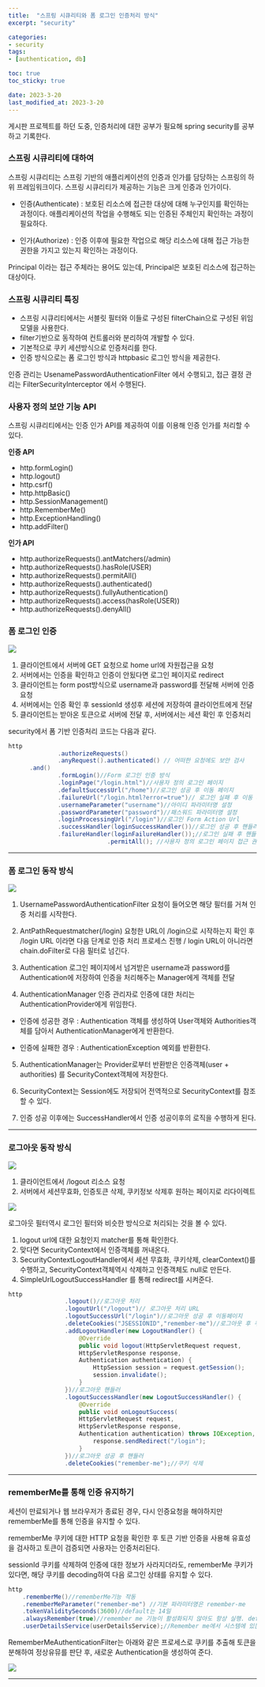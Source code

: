 ```yaml
---
title:  "스프링 시큐리티와 폼 로그인 인증처리 방식"
excerpt: "security"

categories:
- security
tags:
- [authentication, db]

toc: true
toc_sticky: true

date: 2023-3-20
last_modified_at: 2023-3-20
---
```


게시판 프로젝트를 하던 도중, 인증처리에 대한 공부가 필요해 spring security를 공부하고 기록한다.

### 스프링 시큐리티에 대하여

스프링 시큐리티는 스프링 기반의 애플리케이션의 인증과 인가를 담당하는 스프링의 하위 프레임워크이다.
스프링 시큐리티가 제공하는 기능은 크게 인증과 인가이다.
- 인증(Authenticate) : 보호된 리소스에 접근한 대상에 대해  누구인지를 확인하는 과정이다.  애플리케이션의 작업을 수행해도 되는 인증된 주체인지 확인하는 과정이 필요하다.

- 인가(Authorize) : 인증 이후에 필요한 작업으로 해당 리소스에 대해 접근 가능한 권한을 가지고 있는지 확인하는 과정이다.

Principal 이라는 접근 주체라는 용어도 있는데, Principal은 보호된 리소스에 접근하는 대상이다.

### 스프링 시큐리티 특징

- 스프링 시큐리티에서는 서블릿 필터와 이들로 구성된 filterChain으로 구성된 위임모델을 사용한다.
- filter기반으로 동작하여 컨트롤러와 분리하여 개발할 수 있다.
- 기본적으로 쿠키 세션방식으로 인증처리를 한다.
- 인증 방식으로는 폼 로그인 방식과 httpbasic 로그인 방식을 제공한다.


인증 관리는 UsenamePasswordAuthenticationFilter 에서 수행되고,
접근 결정 관리는 FilterSecurityInterceptor 에서 수행된다.

### 사용자 정의 보안 기능 API

스프링 시큐리티에서는 인증 인가 API를 제공하여 이를 이용해 인증 인가를 처리할 수 있다.

**인증 API**

- http.formLogin()
- http.logout()
- http.csrf()
- http.httpBasic()
- http.SessionManagement()
- http.RememberMe()
- http.ExceptionHandling()
- http.addFilter()

**인가 API**

- http.authorizeRequests().antMatchers(/admin)
- http.authorizeRequests().hasRole(USER)
- http.authorizeRequests().permitAll()
- http.authorizeRequests().authenticated()
- http.authorizeRequests().fullyAuthentication()
- http.authorizeRequests().access(hasRole(USER))
- http.authorizeRequests().denyAll()


### 폼 로그인 인증

![](https://velog.velcdn.com/images/wook2pp/post/c5b13d55-dbde-4f28-9236-60727628f9c1/image.png)

1. 클라이언트에서 서버에 GET 요청으로 home url에 자원접근을 요청
2. 서버에서는 인증을 확인하고 인증이 안됬다면 로그인 페이지로 redirect
3. 클라이언트는 form post방식으로 username과 password를 전달해 서버에 인증 요청
4. 서버에서는 인증 확인 후 sessionId 생성후 세션에 저장하여 클라이언트에게 전달
5. 클라이언트는 받아온 토큰으로 서버에 전달 후, 서버에서는 세션 확인 후 인증처리

security에서 폼 기반 인증처리 코드는 다음과 같다.
```java
http
              .authorizeRequests()
              .anyRequest().authenticated() // 어떠한 요청에도 보안 검사
      .and()
              .formLogin()//Form 로그인 인증 방식
              .loginPage("/login.html")//사용자 정의 로그인 페이지
              .defaultSuccessUrl("/home")//로그인 성공 후 이동 페이지
              .failureUrl("/login.html?error=true")// 로그인 실패 후 이동 페이지
              .usernameParameter("username")//아이디 파라미터명 설정
              .passwordParameter("password")//패스워드 파라미터명 설정
              .loginProcessingUrl("/login")//로그인 Form Action Url
              .successHandler(loginSuccessHandler())//로그인 성공 후 핸들러 (해당 핸들러를 생성하여 핸들링 해준다.)
              .failureHandler(loginFailureHandler());//로그인 실패 후 핸들러 (해당 핸들러를 생성하여 핸들링 해준다.)
							.permitAll(); //사용자 정의 로그인 페이지 접근 권한 승인
```

--- 

### 폼 로그인 동작 방식

![](https://velog.velcdn.com/images/wook2pp/post/c7ba196a-ab46-4e96-87b0-11176e0baba9/image.png)


1. UsernamePasswordAuthenticationFilter
   요청이 들어오면 해당 필터를 거쳐 인증 처리를 시작한다.

2. AntPathRequestmatcher(/login)
   요청한 URL이 /login으로 시작하는지 확인 후
   /login URL 이라면 다음 단계로 인증 처리 프로세스 진행
   / login URL이 아니라면 chain.doFilter로 다음 필터로 넘긴다.

3. Authentication
   로그인 페이지에서 넘겨받은 username과 password를 Authentication에 저장하여
   인증을 처리해주는 Manager에게 객체를 전달

4. AuthenticationManager
   인증 관리자로 인증에 대한 처리는 AuthenticationProvider에게 위임한다.
- 인증에 성공한 경우 : Authentication 객체를 생성하여 User객체와 Authorities객체를 담아서 AuthenticationManager에게 반환한다.

- 인증에 실패한 경우 : AuthenticationException 예외를 반환한다.

5. AuthenticationManager는 Provider로부터 반환받은 인증객체(user + authorities) 를 SecurityContext객체에 저장한다.

6. SecurityContext는 Session에도 저장되어 전역적으로 SecurityContext를 참조할 수 있다.


7. 인증 성공 이후에는 SuccessHandler에서 인증 성공이후의 로직을 수행하게 된다.

---

### 로그아웃 동작 방식

![](https://velog.velcdn.com/images/wook2pp/post/b6b0a589-5d7f-4af3-91de-f21ba9a4818b/image.png)

1. 클라이언트에서 /logout 리소스 요청
2. 서버에서 세션무효화, 인증토큰 삭제, 쿠키정보 삭제후 원하는 페이지로 리다이렉트


![](https://velog.velcdn.com/images/wook2pp/post/6c15a8a3-955f-408c-8942-a5af65a45df8/image.png)

로그아웃 필터역시 로그인 필터와 비슷한 방식으로 처리되는 것을 볼 수 있다.

1. logout url에 대한 요청인지 matcher를 통해 확인한다.
2. 맞다면 SecurityContext에서 인증객체를 꺼내온다.
3. SecurityContextLogoutHandler에서 세션 무효화, 쿠키삭제, clearContext()를 수행하고,  SecurityContext객체역시 삭제하고 인증객체도 null로 만든다.
4. SimpleUrlLogoutSuccessHandler 를 통해 redirect를 시켜준다.

```java
http
                .logout()//로그아웃 처리
                .logoutUrl("/logout")// 로그아웃 처리 URL
                .logoutSuccessUrl("/login")//로그아웃 성공 후 이동페이지
                .deleteCookies("JSESSIONID","remember-me")//로그아웃 후 쿠키 삭제
                .addLogoutHandler(new LogoutHandler() {
                    @Override
                    public void logout(HttpServletRequest request,
                    HttpServletResponse response, 
					Authentication authentication) {
                        HttpSession session = request.getSession();
                        session.invalidate();
                    }
                })//로그아웃 핸들러
                .logoutSuccessHandler(new LogoutSuccessHandler() {
                    @Override
                    public void onLogoutSuccess(
                    HttpServletRequest request, 
                    HttpServletResponse response, 
					Authentication authentication) throws IOException, ServletException {
                        response.sendRedirect("/login");
                    }
                })//로그아웃 성공 후 핸들러
                .deleteCookies("remember-me");//쿠키 삭제
```

--- 


### rememberMe를 통해 인증 유지하기

세션이 만료되거나 웹 브라우저가 종료된 경우, 다시 인증요청을 해야하지만 rememberMe를 통해 인증을 유지할 수 있다.

rememberMe 쿠키에 대한 HTTP 요청을 확인한 후 토큰 기반 인증을 사용해 유효성을 검사하고 토큰이 검증되면 사용자는 인증처리된다.

sessionId 쿠키를 삭제하여 인증에 대한 정보가 사라지더라도, rememberMe 쿠키가 있다면, 해당 쿠키를 decoding하여 다음 로그인 상태를 유지할 수 있다.

```java
http
    .rememberMe()//rememberMe기능 작동
    .rememberMeParameter("remember-me") //기본 파라미터명은 remember-me
    .tokenValiditySeconds(3600)//default는 14일
    .alwaysRemember(true)//remember me 기능이 활성화되지 않아도 항상 실행. default false
    .userDetailsService(userDetailsService);//Remember me에서 시스템에 있는 사용자 계정을 조회할때 사용할 클래스
```
RememberMeAuthenticationFilter는 아래와 같은 프로세스로 쿠키를 추출해 토큰을 분해하여 정상유뮤를 판단 후, 새로운 Authentication을 생성하여 준다.

![](https://velog.velcdn.com/images/wook2pp/post/510f31c4-56f7-4232-926e-dc99fbd62954/image.png)



---
